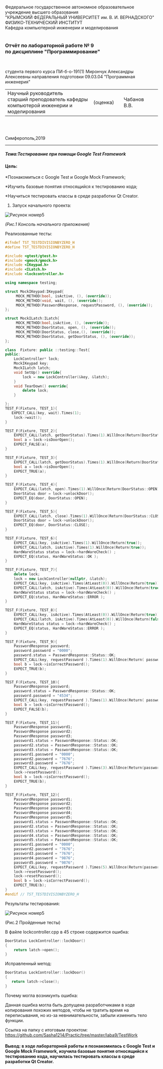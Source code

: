 Федеральное государственное автономное образовательное учреждение высшего образования  
"КРЫМСКИЙ ФЕДЕРАЛЬНЫЙ УНИВЕРСИТЕТ им. В. И. ВЕРНАДСКОГО"  
ФИЗИКО-ТЕХНИЧЕСКИЙ ИНСТИТУТ  
Кафедра компьютерной инженерии и моделирования
<br/><br/>


### Отчёт по лабораторной работе № 9 <br/> по дисциплине "Программирование"
<br/>

студента первого курса ПИ-б-о-191(1)
Мирончук Александры Алексеевны
направления подготовки 09.03.04 "Программная инженерия"
<br/>

<table>
<tr><td>Научный руководитель<br/>старший преподователь кафедры<br/>компьютерой инженерии и моделирования<br/>
<td/>(оценка)<td/>
<td/>Чабанов В.В.<td/>
</tr>
</table>
<br/><br/>

Симферополь,2019

***
##### Тема:Тестирование при помощи Google Test Framework
#### Цель: 
*Познакомиться с Google Test и Google Mock Framework;

*Изучить базовые понятия относящийся к тестированию кода;

*Научиться тестировать классы в среде разработки Qt Creator.

1. Запуск начального проекта: 

![Рисунок номер5](https://sun2.43222.userapi.com/vt10olEAMU84jHdt7e9GMdRhJWQeHOMZ5xHNkg/L-nvzHwHY80.jpg)

*(Рис.1 Консоль начального приложения)*

Реализованные тесты:

```cpp
#ifndef TST_TESTDIVISIONBYZERO_H
#define TST_TESTDIVISIONBYZERO_H

#include <gtest/gtest.h>
#include <gmock/gmock.h>
#include <IKeypad.h>
#include <ILatch.h>
#include <lockcontroller.h>

using namespace testing;

struct MockIKeypad:IKeypad{
     MOCK_METHOD(bool, isActive, (), (override));
     MOCK_METHOD(void, wait, (), (override));
     MOCK_METHOD(PasswordResponse, requestPassword, (), (override));
};

struct MockILatch:ILatch{
     MOCK_METHOD(bool,isActive, (), (override));
     MOCK_METHOD(DoorStatus, open, (), (override));
     MOCK_METHOD(DoorStatus, close,(), (override));
     MOCK_METHOD(DoorStatus, getDoorStatus, (), (override));
};

class  Fixture: public ::testing::Test{
public:
    LockController* lock;
    MockIKeypad key;
    MockILatch latch;
    void SetUp() override{
        lock = new LockController(&key, &latch);
    }
    void TearDown() override{
        delete lock;
    }

};
TEST_F(Fixture, TEST_1){
   EXPECT_CALL(key, wait).Times(1);
    lock->wait();
}

TEST_F(Fixture, TEST_2){
    EXPECT_CALL(latch, getDoorStatus).Times(1).WillOnce(Return(DoorStatus::CLOSE));
    bool a = lock->isDoorOpen();
    EXPECT_FALSE(a);
}

TEST_F(Fixture, TEST_3){
    EXPECT_CALL(latch, getDoorStatus).Times(1).WillOnce(Return(DoorStatus::OPEN));
    bool a = lock->isDoorOpen();
    EXPECT_TRUE(a);
}

TEST_F(Fixture, TEST_4){
    EXPECT_CALL(latch, open).Times(1).WillOnce(Return(DoorStatus::OPEN));
    DoorStatus door = lock->unlockDoor();
    EXPECT_EQ(door, DoorStatus::OPEN);
}

TEST_F(Fixture, TEST_5){
    EXPECT_CALL(latch, close).Times(1).WillOnce(Return(DoorStatus::CLOSE));
    DoorStatus door = lock->unlockDoor();
    EXPECT_EQ(door, DoorStatus::CLOSE);
}

TEST_F(Fixture, TEST_6){
    EXPECT_CALL(key, isActive).Times(1).WillOnce(Return(true));
    EXPECT_CALL(latch, isActive).Times(1).WillOnce(Return(true));
    HardWareStatus status = lock->hardWareCheck() ;
    EXPECT_EQ(status, HardWareStatus::OK );
}

TEST_F(Fixture, TEST_7){
    delete lock;
    lock = new LockController(nullptr, &latch);
    EXPECT_CALL(key, isActive).Times(AtLeast(0)).WillOnce(Return(true));
    EXPECT_CALL(latch, isActive).Times(AtLeast(0)).WillOnce(Return(true));
    HardWareStatus status = lock->hardWareCheck() ;
    EXPECT_EQ(status, HardWareStatus::ERROR );
}

TEST_F(Fixture, TEST_8){
    EXPECT_CALL(key, isActive).Times(AtLeast(0)).WillOnce(Return(true));
    EXPECT_CALL(latch, isActive).Times(AtLeast(0)).WillOnce(Return(false));
    HardWareStatus status = lock->hardWareCheck() ;
    EXPECT_EQ(status, HardWareStatus::ERROR );
}

TEST_F(Fixture, TEST_9){
    PasswordResponse password;
    password.password = "0000";
    password.status = PasswordResponse::Status::OK;
    EXPECT_CALL(key, requestPassword ).Times(1).WillOnce(Return( password));
    bool b = lock->isCorrectPassword();
    EXPECT_TRUE(b);
}

TEST_F(Fixture, TEST_10){
    PasswordResponse password;
    password.status = PasswordResponse::Status::OK;
    password.password = "4534";
    EXPECT_CALL(key, requestPassword ).Times(1).WillOnce(Return( password));
    bool b = lock->isCorrectPassword();
    EXPECT_FALSE(b);
}

TEST_F(Fixture, TEST_11){
    PasswordResponse password1;
    PasswordResponse password2;
    PasswordResponse password3;
    password1.status = PasswordResponse::Status::OK;
    password2.status = PasswordResponse::Status::OK;
    password3.status = PasswordResponse::Status::OK;
    password1.password = "0000";
    password2.password = "7676";
    password3.password = "7676";
    EXPECT_CALL(key, requestPassword ).Times(3).WillOnce(Return(password1)).WillOnce(Return(password2)).WillOnce(Return(password3));
    lock->resetPassword();
    bool b = lock->isCorrectPassword();
    EXPECT_TRUE(b);
}

TEST_F(Fixture, TEST_12){
    PasswordResponse password1;
    PasswordResponse password2;
    PasswordResponse password3;
    PasswordResponse password4;
    PasswordResponse password5;
    password1.status = PasswordResponse::Status::OK;
    password2.status = PasswordResponse::Status::OK;
    password3.status = PasswordResponse::Status::OK;
    password4.status = PasswordResponse::Status::OK;
    password5.status = PasswordResponse::Status::OK;
    password1.password = "0000";
    password2.password = "7676";
    password3.password = "7676";
    password4.password = "9876";
    password5.password = "9876";
    EXPECT_CALL(key, requestPassword ).Times(5).WillOnce(Return(password1)).WillOnce(Return(password2)).WillOnce(Return(password3)).WillOnce(Return(password4)).WillOnce(Return(password5));
    lock->resetPassword();
    lock->resetPassword();
    bool b = lock->isCorrectPassword();
    EXPECT_TRUE(b);
}
#endif // TST_TESTDIVISIONBYZERO_H
```


Результаты тестирования:

![Рисунок номер5](https://sun3.43222.userapi.com/XUbanBwMh6fKPMQohiV_YMf8nvcD4jjzFHYW4g/p88pHX_tKyo.jpg)

(Рис.2 Пройденные тесты)

В файле lockcontroller.cpp в 45 строке содержится ошибка:

```cpp
DoorStatus LockController::lockDoor()
{
    return latch->open();
}
```
Исправленный метод:

 ```cpp
 DoorStatus LockController::lockDoor()
{
    return latch->close();
}
```
Почему могла возникунть ошибка:

Данная ошибка могла быть допущена разработчиками в ходе копирования похожих методов, чтобы не тратить время на переписывания, но из-за невнимательности, забыли изменить тело функции.

Ссылка на папку с итоговым проектом: https://github.com/Sasha1214/Practic/tree/master/laba9/TestWork

#### Вывод: в ходе лабораторной работы я познакомилась с Google Test и Google Mock Framework, изучила базовые понятия относящийся к тестированию кода, научилась тестировать классы в среде разработки Qt Creator.
